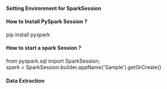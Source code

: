 #### Setting Environment for SparkSession
#### How to Install PySpark Session ?
pip install pyspark

#### How to start a spark Session ?
from pyspark.sql import SparkSession; <br>
spark = SparkSession.builder.appName('Sample').getOrCreate()

#### Data Extraction
